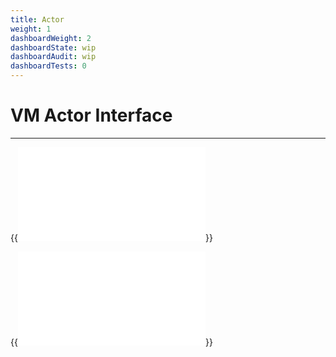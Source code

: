 ```yaml
---
title: Actor
weight: 1
dashboardWeight: 2
dashboardState: wip
dashboardAudit: wip
dashboardTests: 0
---
```


# VM Actor Interface
---


{{<embed src="actor.id" lang="go" >}}

{{<embed src="actor.go" lang="go" >}}

